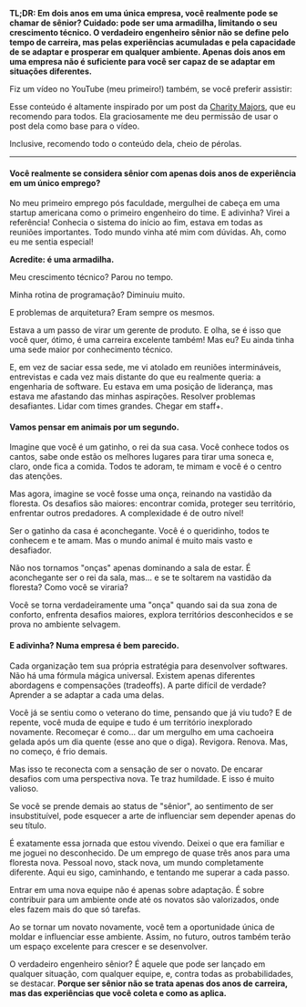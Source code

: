 **TL;DR: Em dois anos em uma única empresa, você realmente pode se chamar de sênior? Cuidado: pode ser uma armadilha, limitando o seu crescimento técnico. O verdadeiro engenheiro sênior não se define pelo tempo de carreira, mas pelas experiências acumuladas e pela capacidade de se adaptar e prosperar em qualquer ambiente. Apenas dois anos em uma empresa não é suficiente para você ser capaz de se adaptar em situações diferentes.**

Fiz um vídeo no YouTube (meu primeiro!) também, se você preferir assistir: 

Esse conteúdo é altamente inspirado por um post da [Charity Majors](https://charity.wtf/2020/11/01/questionable-advice-the-trap-of-the-premature-senior/), que eu recomendo para todos. Ela graciosamente me deu permissão de usar o post dela como base para o vídeo.

Inclusive, recomendo todo o conteúdo dela, cheio de pérolas.

---

#### Você realmente se considera sênior com apenas dois anos de experiência em um único emprego?

No meu primeiro emprego pós faculdade, mergulhei de cabeça em uma startup americana como o primeiro engenheiro do time. E adivinha? Virei a referência! Conhecia o sistema do início ao fim, estava em todas as reuniões importantes. Todo mundo vinha até mim com dúvidas. Ah, como eu me sentia especial!

**Acredite: é uma armadilha.**

Meu crescimento técnico? Parou no tempo. 

Minha rotina de programação? Diminuiu muito. 

E problemas de arquitetura? Eram sempre os mesmos. 

Estava a um passo de virar um gerente de produto. E olha, se é isso que você quer, ótimo, é uma carreira excelente também! Mas eu? Eu ainda tinha uma sede maior por conhecimento técnico. 

E, em vez de saciar essa sede, me vi atolado em reuniões intermináveis, entrevistas e cada vez mais distante do que eu realmente queria: a engenharia de software. Eu estava em uma posição de liderança, mas estava me afastando das minhas aspirações. Resolver problemas desafiantes. Lidar com times grandes. Chegar em staff+.

#### Vamos pensar em animais por um segundo.

Imagine que você é um gatinho, o rei da sua casa. Você conhece todos os cantos, sabe onde estão os melhores lugares para tirar uma soneca e, claro, onde fica a comida. Todos te adoram, te mimam e você é o centro das atenções.

Mas agora, imagine se você fosse uma onça, reinando na vastidão da floresta. Os desafios são maiores: encontrar comida, proteger seu território, enfrentar outros predadores. A complexidade é de outro nível!

Ser o gatinho da casa é aconchegante. Você é o queridinho, todos te conhecem e te amam. Mas o mundo animal é muito mais vasto e desafiador.

Não nos tornamos "onças" apenas dominando a sala de estar. É aconchegante ser o rei da sala, mas... e se te soltarem na vastidão da floresta? Como você se viraria?

Você se torna verdadeiramente uma "onça" quando sai da sua zona de conforto, enfrenta desafios maiores, explora territórios desconhecidos e se prova no ambiente selvagem.

#### E adivinha? Numa empresa é bem parecido.

Cada organização tem sua própria estratégia para desenvolver softwares. Não há uma fórmula mágica universal. Existem apenas diferentes abordagens e compensações (tradeoffs). A parte difícil de verdade? Aprender a se adaptar a cada uma delas.

Você já se sentiu como o veterano do time, pensando que já viu tudo? E de repente, você muda de equipe e tudo é um território inexplorado novamente. Recomeçar é como... dar um mergulho em uma cachoeira gelada após um dia quente (esse ano que o diga). Revigora. Renova. Mas, no começo, é frio demais.

Mas isso te reconecta com a sensação de ser o novato. De encarar desafios com uma perspectiva nova. Te traz humildade. E isso é muito valioso.

Se você se prende demais ao status de "sênior", ao sentimento de ser insubstituível, pode esquecer a arte de influenciar sem depender apenas do seu título.

É exatamente essa jornada que estou vivendo. Deixei o que era familiar e me joguei no desconhecido. De um emprego de quase três anos para uma floresta nova. Pessoal novo, stack nova, um mundo completamente diferente. Aqui eu sigo, caminhando, e tentando me superar a cada passo.

Entrar em uma nova equipe não é apenas sobre adaptação. É sobre contribuir para um ambiente onde até os novatos são valorizados, onde eles fazem mais do que só tarefas.

Ao se tornar um novato novamente, você tem a oportunidade única de moldar e influenciar esse ambiente. Assim, no futuro, outros também terão um espaço excelente para crescer e se desenvolver.

O verdadeiro engenheiro sênior? É aquele que pode ser lançado em qualquer situação, com qualquer equipe, e, contra todas as probabilidades, se destacar. **Porque ser sênior não se trata apenas dos anos de carreira, mas das experiências que você coleta e como as aplica.**
